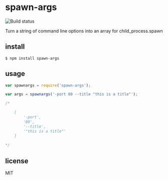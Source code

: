 spawn-args
==========

![Build status](https://api.travis-ci.org/binocarlos/yoda.png)

Turn a string of command line options into an array for child_process.spawn

## install

```
$ npm install spawn-args
```

## usage

```js
var spawnargs = require('spawn-args');

var args = spawnargs('-port 80 --title "this is a title"');

/*

	[
		'-port',
		'80',
		'--title',
		'"this is a title"'
	]
	
*/
```

## license

MIT